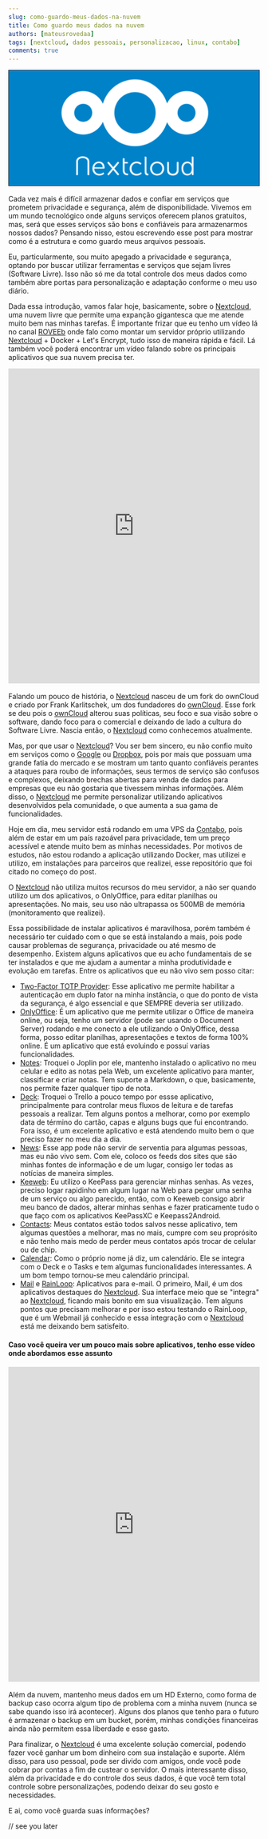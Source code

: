 ```yaml
---
slug: como-guardo-meus-dados-na-nuvem
title: Como guardo meus dados na nuvem
authors: [mateusrovedaa]
tags: [nextcloud, dados pessoais, personalizacao, linux, contabo]
comments: true
---
```


![Nextcloud logo](./nextcloud.png)

Cada vez mais é difícil armazenar dados e confiar em serviços que prometem privacidade e segurança, além de disponibilidade. Vivemos em um mundo tecnológico onde alguns serviços oferecem planos gratuitos, mas, será que esses serviços são bons e confiáveis para armazenarmos nossos dados? Pensando nisso, estou escrevendo esse post para mostrar como é a estrutura e como guardo meus arquivos pessoais.

<!--truncate-->

Eu, particularmente, sou muito apegado a privacidade e segurança, optando por buscar utilizar ferramentas e serviços que sejam livres (Software Livre). Isso não só me da total controle dos meus dados como também abre portas para personalização e adaptação conforme o meu uso diário.

Dada essa introdução, vamos falar hoje, basicamente, sobre o [Nextcloud](https://nextcloud.com/), uma nuvem livre que permite uma expanção gigantesca que me atende muito bem nas minhas tarefas. É importante frizar que eu tenho um vídeo lá no canal [ROVEEb](https://www.youtube.com/roveeb) onde falo como montar um servidor próprio utilizando [Nextcloud](https://nextcloud.com/) + Docker + Let's Encrypt, tudo isso de maneira rápida e fácil. Lá também você poderá encontrar um vídeo falando sobre os principais aplicativos que sua nuvem precisa ter.

<iframe width="100%" height="630" src="https://www.youtube.com/embed/48rYcegMWgc" title="YouTube video player" frameborder="0" allow="accelerometer; autoplay; clipboard-write; encrypted-media; gyroscope; picture-in-picture" allowfullscreen></iframe>

Falando um pouco de história, o [Nextcloud](https://nextcloud.com/) nasceu de um fork do ownCloud e criado por Frank Karlitschek, um dos fundadores do [ownCloud](https://owncloud.com/). Esse fork se deu pois o [ownCloud](https://owncloud.com/) alterou suas políticas, seu foco e sua visão sobre o software, dando foco para o comercial e deixando de lado a cultura do Software Livre. Nascia então, o [Nextcloud](https://nextcloud.com/) como conhecemos atualmente.

Mas, por que usar o [Nextcloud](https://nextcloud.com/)? Vou ser bem sincero, eu não confio muito em serviços como o [Google](https://drive.google.com) ou [Dropbox](https://www.dropbox.com/pt_BR/), pois por mais que possuam uma grande fatia do mercado e se mostram um tanto quanto confiáveis perantes a ataques para roubo de informações, seus termos de serviço são confusos e complexos, deixando brechas abertas para venda de dados para empresas que eu não gostaria que tivessem minhas informações. Além disso, o [Nextcloud](https://nextcloud.com/) me permite personalizar utilizando aplicativos desenvolvidos pela comunidade, o que aumenta a sua gama de funcionalidades.

Hoje em dia, meu servidor está rodando em uma VPS da [Contabo](https://contabo.com/), pois além de estar em um país razoável para privacidade, tem um preço acessível e atende muito bem as minhas necessidades. Por motivos de estudos, não estou rodando a aplicação utilizando Docker, mas utilizei e utilizo, em instalações para parceiros que realizei, esse repositório que foi citado no começo do post.

O [Nextcloud](https://nextcloud.com/) não utiliza muitos recursos do meu servidor, a não ser quando utilizo um dos aplicativos, o OnlyOffice, para editar planilhas ou apresentações. No mais, seu uso não ultrapassa os 500MB de memória (monitoramento que realizei).

Essa possibilidade de instalar aplicativos é maravilhosa, porém também é necessário ter cuidado com o que se está instalando a mais, pois pode causar problemas de segurança, privacidade ou até mesmo de desempenho. Existem alguns aplicativos que eu acho fundamentais de se ter instalados e que me ajudam a aumentar a minha produtividade e evolução em tarefas. Entre os aplicativos que eu não vivo sem posso citar: 
- [Two-Factor TOTP Provider](https://github.com/nextcloud/twofactor_totp#readme): Esse aplicativo me permite habilitar a autenticação em duplo fator na minha instância, o que do ponto de vista da segurança, é algo essencial e que SEMPRE deveria ser utilizado.
- [OnlyOffice](https://www.onlyoffice.com/): É um aplicativo que me permite utilizar o Office de maneira online, ou seja, tenho um servidor (pode ser usando o Document Server) rodando e me conecto a ele utilizando o OnlyOffice, dessa forma, posso editar planilhas, apresentações e textos de forma 100% online. É um aplicativo que está evoluindo e possuí varias funcionalidades.
- [Notes](https://github.com/nextcloud/notes): Troquei o Joplin por ele, mantenho instalado o aplicativo no meu celular e edito as notas pela Web, um excelente aplicativo para manter, classificar e criar notas. Tem suporte a Markdown, o que, basicamente, nos permite fazer qualquer tipo de nota.
- [Deck](https://github.com/nextcloud/deck): Troquei o Trello a pouco tempo por essse aplicativo, principalmente para controlar meus fluxos de leitura e de tarefas pessoais a realizar. Tem alguns pontos a melhorar, como por exemplo data de término do cartão, capas e alguns bugs que fui encontrando. Fora isso, é um excelente aplicativo e está atendendo muito bem o que preciso fazer no meu dia a dia.
- [News](https://github.com/nextcloud/news): Esse app pode não servir de serventia para algumas pessoas, mas eu não vivo sem. Com ele, coloco os feeds dos sites que são minhas fontes de informação e de um lugar, consigo ler todas as notícias de maneira simples. 
- [Keeweb](https://github.com/jhass/nextcloud-keeweb): Eu utilizo o KeePass para gerenciar minhas senhas. As vezes, preciso logar rapidinho em algum lugar na Web para pegar uma senha de um serviço ou algo parecido, então, com o Keeweb consigo abrir meu banco de dados, alterar minhas senhas e fazer praticamente tudo o que faço com os aplicativos KeePassXC e Keepass2Android.
- [Contacts](https://github.com/nextcloud/contacts#readme): Meus contatos estão todos salvos nesse aplicativo, tem algumas questões a melhorar, mas no mais, cumpre com seu proprósito e não tenho mais medo de perder meus contatos após trocar de celular ou de chip.
- [Calendar](https://github.com/nextcloud/calendar/): Como o próprio nome já diz, um calendário. Ele se integra com o Deck e o Tasks e tem algumas funcionalidades interessantes. A um bom tempo tornou-se meu calendário principal.
- [Mail](https://github.com/nextcloud/mail#readme) e [RainLoop](https://github.com/pierre-alain-b/rainloop-nextcloud): Aplicativos para e-mail. O primeiro, Mail, é um dos aplicativos destaques do [Nextcloud](https://nextcloud.com/). Sua interface meio que se "integra" ao [Nextcloud](https://nextcloud.com/), ficando mais bonito em sua visualização. Tem alguns pontos que precisam melhorar e por isso estou testando o RainLoop, que é um Webmail já conhecido e essa integração com o [Nextcloud](https://nextcloud.com/) está me deixando bem satisfeito.

#### Caso você queira ver um pouco mais sobre aplicativos, tenho esse vídeo onde abordamos esse assunto

<iframe width="100%" height="630" src="https://www.youtube.com/embed/ZbqiFASh6KM" title="YouTube video player" frameborder="0" allow="accelerometer; autoplay; clipboard-write; encrypted-media; gyroscope; picture-in-picture" allowfullscreen></iframe>

Além da nuvem, mantenho meus dados em um HD Externo, como forma de backup caso ocorra algum tipo de problema com a minha nuvem (nunca se sabe quando isso irá acontecer). Alguns dos planos que tenho para o futuro é armazenar o backup em um bucket, porém, minhas condições financeiras ainda não permitem essa liberdade e esse gasto.

Para finalizar, o [Nextcloud](https://nextcloud.com/) é uma excelente solução comercial, podendo fazer você ganhar um bom dinheiro com sua instalação e suporte. Além disso, para uso pessoal, pode ser divido com amigos, onde você pode cobrar por contas a fim de custear o servidor. O mais interessante disso, além da privacidade e do controle dos seus dados, é que você tem total controle sobre personalizações, podendo deixar do seu gosto e necessidades.

E ai, como você guarda suas informações?

// see you later